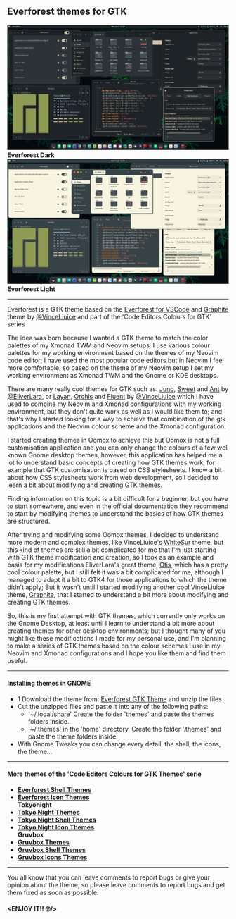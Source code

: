 ## Everforest themes for GTK

![Everforest Dark](https://github.com/Fausto-Korpsvart/Everforest-GTK-Theme/blob/master/screenshots/everforest06.png)
**Everforest Dark**
![Everforest Light](https://github.com/Fausto-Korpsvart/Everforest-GTK-Theme/blob/master/screenshots/everforest07.png)
**Everforest Light**

---

Everforest is a GTK theme based on the [Everforest for VSCode](https://github.com/sainnhe/everforest-vscode) and [Graphite](https://www.pling.com/p/1598493) theme by [@VinceLiuice](https://www.pling.com/u/vinceliuice) and part of the 'Code Editors Colours for GTK' series

The idea was born because I wanted a GTK theme to match the color palettes of my Xmonad TWM and Neovim setups. I use various colour palettes for my working environment based on the themes of my Neovim code editor; I have used the most popular code editors but in Neovim I feel more comfortable, so based on the theme of my Neovim setup I set my working environment as Xmonad TWM and the Gnome or KDE desktops.

There are many really cool themes for GTK such as: [Juno](https://www.pling.com/p/1280977), [Sweet](https://www.pling.com/p/1253385) and [Ant](https://www.pling.com/p/1099856) by [@EliverLara](https://www.pling.com/u/eliverlara), or [Layan](https://www.pling.com/p/1309214), [Orchis](https://www.pling.com/p/1357889) and [Fluent](https://www.pling.com/p/1477941) by [@VinceLiuice](https://www.pling.com/u/vinceliuice) which I have used to combine my Neovim and Xmonad configurations with my working environment, but they don't quite work as well as I would like them to; and that's why I started looking for a way to achieve that combination of the gtk applications and the Neovim colour scheme and the Xmonad configuration.

I started creating themes in Oomox to achieve this but Oomox is not a full customisation application and you can only change the colours of a few well known Gnome desktop themes, however, this application has helped me a lot to understand basic concepts of creating how GTK themes work, for example that GTK customisation is based on CSS stylesheets.
I know a bit about how CSS stylesheets work from web development, so I decided to learn a bit about modifying and creating GTK themes.

Finding information on this topic is a bit difficult for a beginner, but you have to start somewhere, and even in the official documentation they recommend to start by modifying themes to understand the basics of how GTK themes are structured.

After trying and modifying some Oomox themes, I decided to understand more modern and complex themes, like VinceLiuice's [WhiteSur](https://www.pling.com/p/1403328) theme, but this kind of themes are still a bit complicated for me that I'm just starting with GTK theme modification and creation, so I took as an example and basis for my modifications EliverLara's great theme, [Otis](https://www.pling.com/p/1619506), which has a pretty cool colour palette, but I still felt it was a bit complicated for me, although I managed to adapt it a bit to GTK4 for those applications to which the theme didn't apply; But it wasn't until I started modifying another cool VinceLiuice theme, [Graphite](https://www.pling.com/p/1598493), that I started to understand a bit more about modifying and creating GTK themes.

So, this is my first attempt with GTK themes, which currently only works on the Gnome Desktop, at least until I learn to understand a bit more about creating themes for other desktop environments; but I thought many of you might like these modifications I made for my personal use, and I'm planning to make a series of GTK themes based on the colour schemes I use in my Neovim and Xmonad configurations and I hope you like them and find them useful.

---

#### Installing themes in GNOME

- 1 Download the theme from: [Everforest GTK Theme](https://www.gnome-look.org/p/1695467/) and unzip the files.
- Cut the unzipped files and paste it into any of the following paths:
  - '~/.local/share' Create the folder 'themes' and paste the themes folders inside.
  - '~/.themes' in the 'home' directory, Create the folder '.themes' and paste the theme folders inside.
- With Gnome Tweaks you can change every detail, the shell, the icons, the theme...

---

#### More themes of the 'Code Editors Colours for GTK Themes' serie
- [**Everforest Shell Themes**](https://www.pling.com/p/1695475/) <br>
- [**Everforest Icon Themes**](https://www.pling.com/p/1695476/) <br>
**Tokyonight**
- [**Tokyo Night Themes**](https://www.pling.com/p/1681315/) <br>
- [**Tokyo Night Shell Themes**](https://www.pling.com/p/1681470/) <br>
- [**Tokyo Night Icon Themes**](https://www.pling.com/p/1681475/) <br>
**Gruvbox**
- [**Gruvbox Themes**](https://www.pling.com/p/1681313/) <br>
- [**Gruvbox Shell Themes**](https://www.pling.com/p/1681451/) <br>
- [**Gruvbox Icons Themes**](https://www.pling.com/p/1681460/) <br>

---

You all know that you can leave comments to report bugs or give your opinion about the theme, so please leave comments to report bugs and get them fixed as soon as possible.

#### **<ENJOY IT!! :nerd_face:/>**
